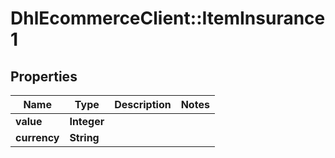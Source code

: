 # DhlEcommerceClient::ItemInsurance1

## Properties
Name | Type | Description | Notes
------------ | ------------- | ------------- | -------------
**value** | **Integer** |  |
**currency** | **String** |  |


